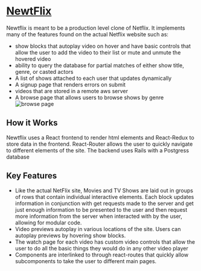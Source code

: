 # [NewtFlix](http://newtflix.herokuapp.com "NewtFlix")

Newtflix is meant to be a production level clone of Netflix. It implements many of the features found on the actual Netflix website such as:
* show blocks that autoplay video on hover and have basic controls that allow the user to add the video to their list or mute and unmute the hovered video
* ability to query the database for partial matches of either show title, genre, or casted actors
* A list of shows attached to each user that updates dynamically
* A signup page that renders errors on submit
* videos that are stored in a remote aws server
* A browse page that allows users to browse shows by genre
![browse page](screenshots/browse_page_gif.gif)

## How it Works
Newtflix uses a React frontend to render html elements and React-Redux to store data in the frontend. React-Router allows the user to quickly navigate to different elements of the site. The backend uses Rails with a Postgress database

## Key Features
 * Like the actual NetFlix site, Movies and TV Shows are laid out in groups of rows that contain individual interactive elements. Each block updates information in conjunction with get requests made to the server and get just enough information to be presented to the user and then request more information from the server when interacted with by the user, allowing for modular code.
 * Video previews autoplay in various locations of the site. Users can autoplay previews by hovering show blocks.
 * The watch page for each video has custom video controls that allow the user to do all the basic things they would do in any other video player
 * Components are interlinked to through react-routes that quickly allow subcomponents to take the user to different main pages.
 

